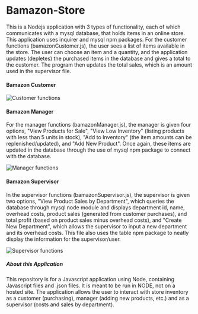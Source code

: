 # Bamazon-Store

This is a Nodejs application with 3 types of functionality, each of which communicates with a mysql database, that holds items in an online store. This application uses inquirer and mysql npm packages.  For the customer functions (bamazonCustomer.js), the user sees a list of items available in the store. The user can choose an item and a quantity, and the application updates (depletes) the purchased items in the database and gives a total to the customer.  The program then updates the total sales, which is an amount used in the supervisor file.

#### Bamazon Customer

![Customer functions](./customerREADME.gif)

#### Bamazon Manager

For the manager functions (bamazonManager.js), the manager is given four options, "View Products for Sale", "View Low Inventory" (listing products with less than 5 units in stock), "Add to Inventory" (the item amounts can be replenished/updated), and "Add New Product".  Once again, these items are updated in the database through the use of mysql npm package to connect with the database.

![Manager functions](./managerREADME.gif)

#### Bamazon Supervisor

In the supervisor functions (bamazonSupervisor.js), the supervisor is given two options, "View Product Sales by Department", which queries the database through mysql node module and displays department id, name, overhead costs, product sales (generated from customer purchases), and total profit (based on product sales minus overhead costs), and "Create New Department", which allows the supervisor to input a new department and its overhead costs.  This file also uses the table npm package to neatly display the information for the supervisor/user.

![Supervisor functions](./supervisorREADME.gif)

##### About this Application

This repository is for a Javascript application using Node, containing Javascript files and .json files. It is meant to be run in NODE, not on a hosted site.
The application allows the user to interact with store inventory as a customer (purchasing), manager (adding new products, etc.) and as a supervisor (costs and sales by department).